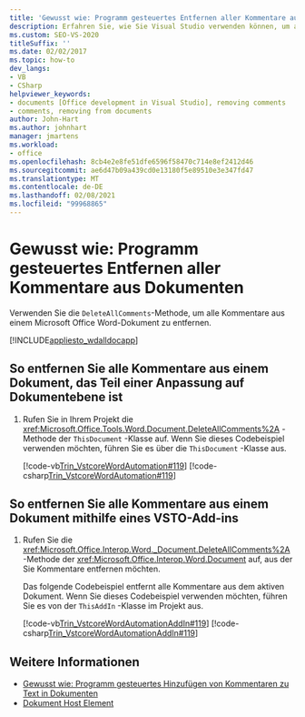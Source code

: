 ```yaml
---
title: 'Gewusst wie: Programm gesteuertes Entfernen aller Kommentare aus Dokumenten'
description: Erfahren Sie, wie Sie Visual Studio verwenden können, um alle Kommentare Programm gesteuert aus einem Microsoft Word-Dokument zu entfernen.
ms.custom: SEO-VS-2020
titleSuffix: ''
ms.date: 02/02/2017
ms.topic: how-to
dev_langs:
- VB
- CSharp
helpviewer_keywords:
- documents [Office development in Visual Studio], removing comments
- comments, removing from documents
author: John-Hart
ms.author: johnhart
manager: jmartens
ms.workload:
- office
ms.openlocfilehash: 8cb4e2e8fe51dfe6596f58470c714e8ef2412d46
ms.sourcegitcommit: ae6d47b09a439cd0e13180f5e89510e3e347fd47
ms.translationtype: MT
ms.contentlocale: de-DE
ms.lasthandoff: 02/08/2021
ms.locfileid: "99968865"
---
```

# <a name="how-to-programmatically-remove-all-comments-from-documents"></a>Gewusst wie: Programm gesteuertes Entfernen aller Kommentare aus Dokumenten
  Verwenden Sie die `DeleteAllComments`-Methode, um alle Kommentare aus einem Microsoft Office Word-Dokument zu entfernen.

 [!INCLUDE[appliesto_wdalldocapp](../vsto/includes/appliesto-wdalldocapp-md.md)]

## <a name="to-remove-all-comments-from-a-document-that-is-part-of-a-document-level-customization"></a>So entfernen Sie alle Kommentare aus einem Dokument, das Teil einer Anpassung auf Dokumentebene ist

1. Rufen Sie in Ihrem Projekt die <xref:Microsoft.Office.Tools.Word.Document.DeleteAllComments%2A> -Methode der `ThisDocument` -Klasse auf. Wenn Sie dieses Codebeispiel verwenden möchten, führen Sie es über die `ThisDocument` -Klasse aus.

     [!code-vb[Trin_VstcoreWordAutomation#119](../vsto/codesnippet/VisualBasic/Trin_VstcoreWordAutomationVB/ThisDocument.vb#119)]
     [!code-csharp[Trin_VstcoreWordAutomation#119](../vsto/codesnippet/CSharp/Trin_VstcoreWordAutomationCS/ThisDocument.cs#119)]

## <a name="to-remove-all-comments-from-a-document-by-using-a-vsto-add-in"></a>So entfernen Sie alle Kommentare aus einem Dokument mithilfe eines VSTO-Add-ins

1. Rufen Sie die <xref:Microsoft.Office.Interop.Word._Document.DeleteAllComments%2A> -Methode der <xref:Microsoft.Office.Interop.Word.Document> auf, aus der Sie Kommentare entfernen möchten.

     Das folgende Codebeispiel entfernt alle Kommentare aus dem aktiven Dokument. Wenn Sie dieses Codebeispiel verwenden möchten, führen Sie es von der `ThisAddIn` -Klasse im Projekt aus.

     [!code-vb[Trin_VstcoreWordAutomationAddIn#119](../vsto/codesnippet/VisualBasic/Trin_VstcoreWordAutomationAddIn/ThisAddIn.vb#119)]
     [!code-csharp[Trin_VstcoreWordAutomationAddIn#119](../vsto/codesnippet/CSharp/Trin_VstcoreWordAutomationAddIn/ThisAddIn.cs#119)]

## <a name="see-also"></a>Weitere Informationen
- [Gewusst wie: Programm gesteuertes Hinzufügen von Kommentaren zu Text in Dokumenten](../vsto/how-to-programmatically-add-comments-to-text-in-documents.md)
- [Dokument Host Element](../vsto/document-host-item.md)
